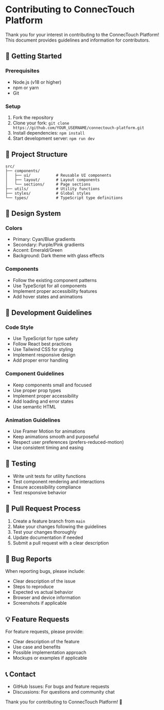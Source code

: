 # Contributing to ConnecTouch Platform

Thank you for your interest in contributing to the ConnecTouch Platform! This document provides guidelines and information for contributors.

## 🚀 Getting Started

### Prerequisites
- Node.js (v18 or higher)
- npm or yarn
- Git

### Setup
1. Fork the repository
2. Clone your fork: `git clone https://github.com/YOUR_USERNAME/connectouch-platform.git`
3. Install dependencies: `npm install`
4. Start development server: `npm run dev`

## 📁 Project Structure

```
src/
├── components/
│   ├── ui/           # Reusable UI components
│   ├── layout/       # Layout components
│   └── sections/     # Page sections
├── utils/            # Utility functions
├── styles/           # Global styles
└── types/            # TypeScript type definitions
```

## 🎨 Design System

### Colors
- Primary: Cyan/Blue gradients
- Secondary: Purple/Pink gradients
- Accent: Emerald/Green
- Background: Dark theme with glass effects

### Components
- Follow the existing component patterns
- Use TypeScript for all components
- Implement proper accessibility features
- Add hover states and animations

## 🔧 Development Guidelines

### Code Style
- Use TypeScript for type safety
- Follow React best practices
- Use Tailwind CSS for styling
- Implement responsive design
- Add proper error handling

### Component Guidelines
- Keep components small and focused
- Use proper prop types
- Implement proper accessibility
- Add loading and error states
- Use semantic HTML

### Animation Guidelines
- Use Framer Motion for animations
- Keep animations smooth and purposeful
- Respect user preferences (prefers-reduced-motion)
- Use consistent timing and easing

## 🧪 Testing

- Write unit tests for utility functions
- Test component rendering and interactions
- Ensure accessibility compliance
- Test responsive behavior

## 📝 Pull Request Process

1. Create a feature branch from `main`
2. Make your changes following the guidelines
3. Test your changes thoroughly
4. Update documentation if needed
5. Submit a pull request with a clear description

## 🐛 Bug Reports

When reporting bugs, please include:
- Clear description of the issue
- Steps to reproduce
- Expected vs actual behavior
- Browser and device information
- Screenshots if applicable

## 💡 Feature Requests

For feature requests, please provide:
- Clear description of the feature
- Use case and benefits
- Possible implementation approach
- Mockups or examples if applicable

## 📞 Contact

- GitHub Issues: For bugs and feature requests
- Discussions: For questions and community chat

Thank you for contributing to ConnecTouch Platform! 🚀